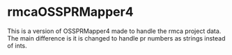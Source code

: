 # rmcaOSSPRMapper4
This is a version of OSSPRMapper4 made to handle the rmca project data. The main difference is it is changed to handle pr numbers as strings instead of ints.
